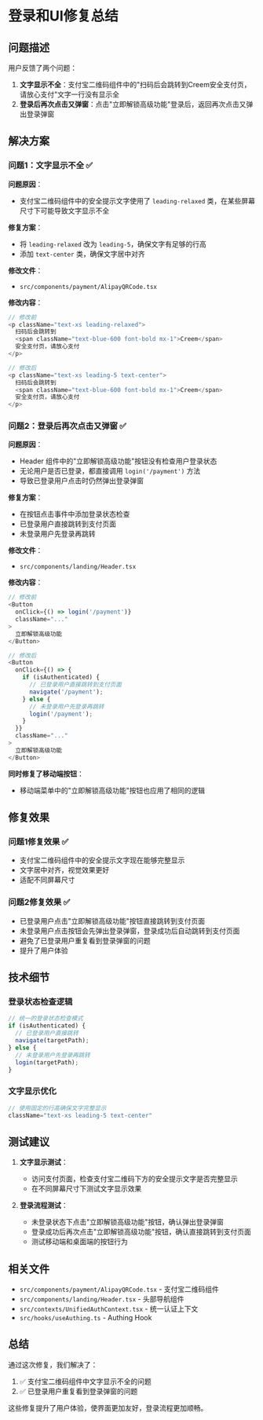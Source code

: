 # 登录和UI修复总结

## 问题描述

用户反馈了两个问题：

1. **文字显示不全**：支付宝二维码组件中的"扫码后会跳转到Creem安全支付页，请放心支付"文字一行没有显示全
2. **登录后再次点击又弹窗**：点击"立即解锁高级功能"登录后，返回再次点击又弹出登录弹窗

## 解决方案

### 问题1：文字显示不全 ✅

**问题原因**：
- 支付宝二维码组件中的安全提示文字使用了 `leading-relaxed` 类，在某些屏幕尺寸下可能导致文字显示不全

**修复方案**：
- 将 `leading-relaxed` 改为 `leading-5`，确保文字有足够的行高
- 添加 `text-center` 类，确保文字居中对齐

**修改文件**：
- `src/components/payment/AlipayQRCode.tsx`

**修改内容**：
```typescript
// 修改前
<p className="text-xs leading-relaxed">
  扫码后会跳转到
  <span className="text-blue-600 font-bold mx-1">Creem</span>
  安全支付页，请放心支付
</p>

// 修改后
<p className="text-xs leading-5 text-center">
  扫码后会跳转到
  <span className="text-blue-600 font-bold mx-1">Creem</span>
  安全支付页，请放心支付
</p>
```

### 问题2：登录后再次点击又弹窗 ✅

**问题原因**：
- Header 组件中的"立即解锁高级功能"按钮没有检查用户登录状态
- 无论用户是否已登录，都直接调用 `login('/payment')` 方法
- 导致已登录用户点击时仍然弹出登录弹窗

**修复方案**：
- 在按钮点击事件中添加登录状态检查
- 已登录用户直接跳转到支付页面
- 未登录用户先登录再跳转

**修改文件**：
- `src/components/landing/Header.tsx`

**修改内容**：
```typescript
// 修改前
<Button 
  onClick={() => login('/payment')}
  className="..."
>
  立即解锁高级功能
</Button>

// 修改后
<Button 
  onClick={() => {
    if (isAuthenticated) {
      // 已登录用户直接跳转到支付页面
      navigate('/payment');
    } else {
      // 未登录用户先登录再跳转
      login('/payment');
    }
  }}
  className="..."
>
  立即解锁高级功能
</Button>
```

**同时修复了移动端按钮**：
- 移动端菜单中的"立即解锁高级功能"按钮也应用了相同的逻辑

## 修复效果

### 问题1修复效果 ✅
- 支付宝二维码组件中的安全提示文字现在能够完整显示
- 文字居中对齐，视觉效果更好
- 适配不同屏幕尺寸

### 问题2修复效果 ✅
- 已登录用户点击"立即解锁高级功能"按钮直接跳转到支付页面
- 未登录用户点击按钮会先弹出登录弹窗，登录成功后自动跳转到支付页面
- 避免了已登录用户重复看到登录弹窗的问题
- 提升了用户体验

## 技术细节

### 登录状态检查逻辑
```typescript
// 统一的登录状态检查模式
if (isAuthenticated) {
  // 已登录用户直接跳转
  navigate(targetPath);
} else {
  // 未登录用户先登录再跳转
  login(targetPath);
}
```

### 文字显示优化
```typescript
// 使用固定的行高确保文字完整显示
className="text-xs leading-5 text-center"
```

## 测试建议

1. **文字显示测试**：
   - 访问支付页面，检查支付宝二维码下方的安全提示文字是否完整显示
   - 在不同屏幕尺寸下测试文字显示效果

2. **登录流程测试**：
   - 未登录状态下点击"立即解锁高级功能"按钮，确认弹出登录弹窗
   - 登录成功后再次点击"立即解锁高级功能"按钮，确认直接跳转到支付页面
   - 测试移动端和桌面端的按钮行为

## 相关文件

- `src/components/payment/AlipayQRCode.tsx` - 支付宝二维码组件
- `src/components/landing/Header.tsx` - 头部导航组件
- `src/contexts/UnifiedAuthContext.tsx` - 统一认证上下文
- `src/hooks/useAuthing.ts` - Authing Hook

## 总结

通过这次修复，我们解决了：
1. ✅ 支付宝二维码组件中文字显示不全的问题
2. ✅ 已登录用户重复看到登录弹窗的问题

这些修复提升了用户体验，使界面更加友好，登录流程更加顺畅。 